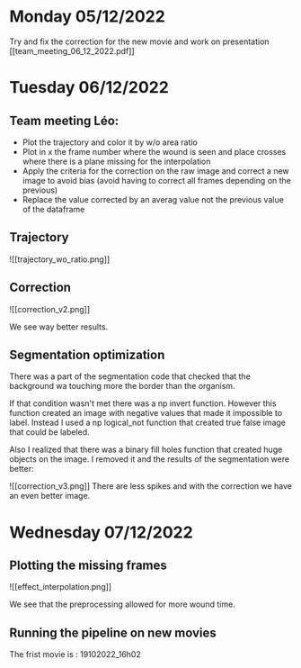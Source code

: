 
# Monday 05/12/2022

Try and fix the correction for the new movie and work on presentation
[[team_meeting_06_12_2022.pdf]]

# Tuesday 06/12/2022

## Team meeting Léo:
- Plot the trajectory and color it by w/o area ratio
- Plot in x the frame number where the wound is seen and place crosses where there is a plane missing for the interpolation
- Apply the criteria for the correction on the raw image and correct a new image to avoid bias (avoid having to correct all frames depending on the previous)
- Replace the value corrected by an averag value not the previous value of the dataframe

## Trajectory

![[trajectory_wo_ratio.png]]

## Correction 

![[correction_v2.png]]

We see way better results. 

## Segmentation optimization

There was a part of the segmentation code that checked that the background wa touching more the border than the organism.

If that condition wasn't met there was a np invert function. However this function created an image with negative values that made it impossible to label. Instead I used a np logical_not function that created true false image that could be labeled. 

Also I realized that there was a binary fill holes function that created huge objects on the image. I removed it and the results of the segmentation were better:

![[correction_v3.png]]
There are less spikes and with the correction we have an even better image. 

# Wednesday 07/12/2022


## Plotting the missing frames 

![[effect_interpolation.png]]

We see that the preprocessing allowed for more wound time. 

## Running the pipeline on new movies

The frist movie is : 19102022_16h02